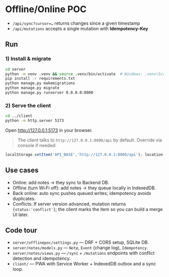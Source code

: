 # Offline/Online POC
- `/api/sync?cursor=…` returns changes since a given timestamp
- `/api/mutations` accepts a single mutation with **Idempotency-Key**

## Run

### 1) Install & migrate
```bash
cd server
python -m venv .venv && source .venv/bin/activate  # Windows: .venv\Scripts\activate
pip install -r requirements.txt
python manage.py makemigrations
python manage.py migrate
python manage.py runserver 0.0.0.0:8000
```

### 2) Serve the client
```bash
cd ../client
python -m http.server 5173
```
Open http://127.0.0.1:5173 in your browser.

> The client talks to `http://127.0.0.1:8000/api` by default. Override via console if needed:
```js
localStorage.setItem('API_BASE','http://127.0.0.1:8000/api'); location.reload();
```

## Use cases
- Online: add notes → they sync to Backend DB.
- Offline (turn Wi‑Fi off): add notes → they queue locally in IndexedDB.
- Back online: auto sync pushes queued writes; idempotency avoids duplicates.
- Conflicts: If server version advanced, mutation returns `{status:'conflict'}`; the client marks the item so you can build a merge UI later.

## Code tour
- `server/offlinepoc/settings.py` — DRF + CORS setup, SQLite DB.
- `server/notes/models.py` — `Note`, `Event` (change log), `Idempotency`.
- `server/notes/views.py` — `/sync` + `/mutations` endpoints with conflict detection and idempotency.
- `client/` — PWA with Service Worker + IndexedDB outbox and a sync loop.
